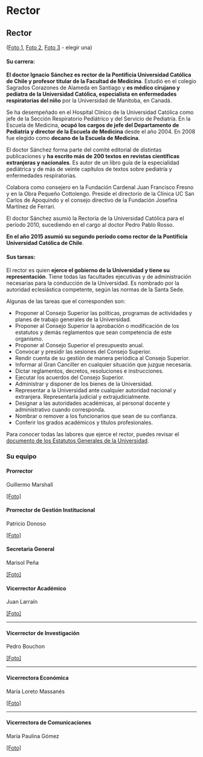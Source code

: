 # Rector

## **Rector**

\([Foto 1](https://drive.google.com/open?id=13_zapIegx2z3n5zEJophrFSufiOi0-Oq), [Foto 2](https://drive.google.com/open?id=1_fnlya4masTPDa7-YfcNjM3mdSSkkTeb), [Foto 3](https://drive.google.com/open?id=1LXAqw1ok4rmsPQFHPNziqiko3TH1h9DS) - elegir una\)

#### Su carrera:

**El doctor Ignacio Sánchez es rector de la Pontificia Universidad Católica de Chile y profesor titular de la Facultad de Medicina**. Estudió en el colegio Sagrados Corazones de Alameda en Santiago y **es médico cirujano y pediatra de la Universidad Católica, especialista en enfermedades respiratorias del niño** por la Universidad de Manitoba, en Canadá.

Se ha desempeñado en el Hospital Clínico de la Universidad Católica como jefe de la Sección Respiratorio Pediátrico y del Servicio de Pediatría. En la Escuela de Medicina, **ocupó los cargos de jefe del Departamento de Pediatría y director de la Escuela de Medicina** desde el año 2004. En 2008 fue elegido como **decano de la Escuela de Medicina**.

El doctor Sánchez forma parte del comité editorial de distintas publicaciones y **ha escrito más de 200 textos en revistas científicas extranjeras y nacionales**. Es autor de un libro guía de la especialidad pediátrica y de más de veinte capítulos de textos sobre pediatría y enfermedades respiratorias.

Colabora como consejero en la Fundación Cardenal Juan Francisco Fresno y en la Obra Pequeño Cottolengo. Preside el directorio de la Clínica UC San Carlos de Apoquindo y el consejo directivo de la Fundación Josefina Martínez de Ferrari.

El doctor Sánchez asumió la Rectoría de la Universidad Católica para el período 2010, sucediendo en el cargo al doctor Pedro Pablo Rosso.

**En el año 2015 asumió su segundo período como rector de la Pontificia Universidad Católica de Chile**. 

#### Sus tareas:

El rector es quien **ejerce el gobierno de la Universidad y tiene su representación**. Tiene todas las facultades ejecutivas y de administración necesarias para la conducción de la Universidad. Es nombrado por la autoridad eclesiástica competente, según las normas de la Santa Sede.

Algunas de las tareas que el corresponden son:

* Proponer al Consejo Superior las políticas, programas de actividades y planes de trabajo generales de la Universidad.
* Proponer al Consejo Superior la aprobación o modificación de los estatutos y demás reglamentos que sean competencia de este organismo.
* Proponer al Consejo Superior el presupuesto anual.
* Convocar y presidir las sesiones del Consejo Superior.
* Rendir cuenta de su gestión de manera periódica al Consejo Superior. 
* Informar al Gran Canciller en cualquier situación que juzgue necesaria.
* Dictar reglamentos, decretos, resoluciones e instrucciones.
* Ejecutar los acuerdos del Consejo Superior.
* Administrar y disponer de los bienes de la Universidad.
* Representar a la Universidad ante cualquier autoridad nacional y extranjera. Representarla judicial y extrajudicialmente.
* Designar a las autoridades académicas, al personal docente y administrativo cuando corresponda.
* Nombrar o remover a los funcionarios que sean de su confianza.
* Conferir los grados académicos y títulos profesionales.

Para conocer todas las labores que ejerce el rector, puedes revisar el [documento de los Estatutos Generales de la Universidad](http://secretariageneral.uc.cl/documento/normas-generales/111-estatutos-generales/file).

### **Su equipo**

#### **Prorrector**

Guillermo Marshall

[\[Foto\]](https://drive.google.com/open?id=1WTrdmL6htnqlEizxO3dGnBtXJYUCSbH3)

#### **Prorrector de Gestión Institucional**

Patricio Donoso

[\[Foto\]](https://drive.google.com/open?id=1jMmY0c563jLwyPgcftavvg6JuERxerwZ)

#### **Secretaria General**

Marisol Peña

[\[Foto\]](https://drive.google.com/open?id=1x8VnD_2cDwMrIW5yOE2VCkRxmyDb38iW)

#### **Vicerrector Académico**

Juan Larraín

[\[Foto\]](https://drive.google.com/open?id=1wTOEsNa0RjEqniuaG7ZWE5ITwb30gGrD)  
****

#### **Vicerrector de Investigación**

Pedro Bouchon

[\[Foto\]](https://drive.google.com/open?id=12f-7x622jSs-OBeQIQFHsDf2ZYALJ4YD)  
****

#### **Vicerrectora Económica**

María Loreto Massanés

[\[Foto\]](https://drive.google.com/open?id=1WOah_tVAdN1qXxNqi-vJD868bNA7NHgS)  
****

#### **Vicerrectora de Comunicaciones**

María Paulina Gómez

[\[Foto\]](https://drive.google.com/open?id=1Ngm41mjMnaSd5d2GxpziU54vBLDcIT6T)  


